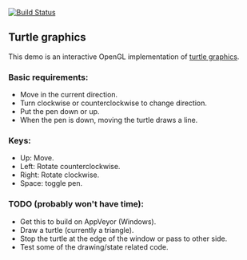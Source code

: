 [![Build Status](https://travis-ci.com/kalderman/demo.svg?branch=master)](https://travis-ci.com/kalderman/demo)

## Turtle graphics
This demo is an interactive OpenGL implementation of [turtle graphics](https://en.wikipedia.org/wiki/Turtle_graphics).

### Basic requirements:
- Move in the current direction.
- Turn clockwise or counterclockwise to change direction.
- Put the pen down or up. 
- When the pen is down, moving the turtle draws a line.

### Keys:
- Up: Move.
- Left: Rotate counterclockwise.
- Right: Rotate clockwise.
- Space: toggle pen.

### TODO (probably won't have time):
- Get this to build on AppVeyor (Windows).
- Draw a turtle (currently a triangle).
- Stop the turtle at the edge of the window or pass to other side.
- Test some of the drawing/state related code.
